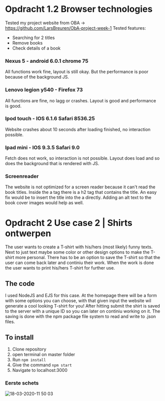 # Opdracht 1.2 Browser technologies
Tested my project website from OBA -> https://github.com/LarsBreuren/ObA-project-week-1
Tested features:
- Searching for 2 titles
- Remove books
- Check details of a book


### Nexus 5 - android 6.0.1 chrome 75
All functions work fine, layout is still okay. But the performance is poor because of the background JS.

### Lenovo legion y540 - Firefox 73
All functions are fine, no lagg or crashes. Layout is good and performance is good.

### Ipod touch - IOS 6.1.6 Safari 8536.25 
Website crashes about 10 seconds after loading finished, no interaction possible.

### Ipad mini - IOS 9.3.5 Safari 9.0
Fetch does not work, so interaction is not possible. Layout does load and so does the background that is rendered with JS.

### Screenreader
The website is not optimized for a screen reader because it can't read the book titles. Inside the a tag there is a h2 tag that contains the title. An easy fix would be to insert the title into the a directly. Adding an alt text to the book cover images would help as well.


# Opdracht 2 Use case 2 | Shirts ontwerpen
The user wants to create a T-shirt with his/hers (most likely) funny texts. Next to just text maybe some color or other design options to make the T-shirt more personal. There has to be an option to save the T-shirt so that the user can come back later and continiu their work. When the work is done the user wants to print his/hers T-shirt for further use.

## The code
I used NodeJS and EJS for this case.
At the homepage there will be a form with some options you can choose, with that given input the website wil generate a cool looking T-shirt for you! After hitting submit the shirt is saved to the server with a unique ID so you can later on continiu working on it. The saving is done with the npm package file system to read and write to .json files.


## To install
1. Clone repository
2. open terminal on master folder
3. Run `npm install`
4. Give the command `npm start`
5. Navigate to localhost:3000




### Eerste schets

![18-03-2020-11 50 03](https://user-images.githubusercontent.com/43336468/76953364-e0c9c680-690e-11ea-9392-df6b7143f6cb.jpg)

